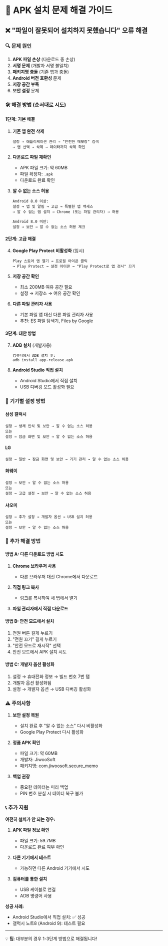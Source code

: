 # 📱 APK 설치 문제 해결 가이드

## ❌ "파일이 잘못되어 설치하지 못했습니다" 오류 해결

### 🔍 **문제 원인**
1. **APK 파일 손상** (다운로드 중 손상)
2. **서명 문제** (개발자 서명 불일치)
3. **패키지명 충돌** (기존 앱과 충돌)
4. **Android 버전 호환성** 문제
5. **저장 공간 부족**
6. **보안 설정** 문제

### 🛠️ **해결 방법 (순서대로 시도)**

#### **1단계: 기본 해결**

1. **기존 앱 완전 삭제**
   ```
   설정 → 애플리케이션 관리 → "안전한 메모장" 검색
   → 앱 선택 → 삭제 → 데이터까지 삭제 확인
   ```

2. **다운로드 파일 재확인**
   - APK 파일 크기: 약 60MB
   - 파일 확장자: `.apk`
   - 다운로드 완료 확인

3. **알 수 없는 소스 허용**
   ```
   Android 8.0 이상:
   설정 → 앱 및 알림 → 고급 → 특별한 앱 액세스 
   → 알 수 없는 앱 설치 → Chrome (또는 파일 관리자) → 허용

   Android 8.0 미만:
   설정 → 보안 → 알 수 없는 소스 허용 체크
   ```

#### **2단계: 고급 해결**

4. **Google Play Protect 비활성화** (임시)
   ```
   Play 스토어 앱 열기 → 프로필 아이콘 클릭
   → Play Protect → 설정 아이콘 → "Play Protect로 앱 검사" 끄기
   ```

5. **저장 공간 확인**
   - 최소 200MB 여유 공간 필요
   - 설정 → 저장소 → 여유 공간 확인

6. **다른 파일 관리자 사용**
   - 기본 파일 앱 대신 다른 파일 관리자 사용
   - 추천: ES 파일 탐색기, Files by Google

#### **3단계: 대안 방법**

7. **ADB 설치** (개발자용)
   ```
   컴퓨터에서 ADB 설치 후:
   adb install app-release.apk
   ```

8. **Android Studio 직접 설치**
   - Android Studio에서 직접 설치
   - USB 디버깅 모드 활성화 필요

### 📱 **기기별 설정 방법**

#### **삼성 갤럭시**
```
설정 → 생체 인식 및 보안 → 알 수 없는 소스 허용
또는
설정 → 잠금 화면 및 보안 → 알 수 없는 소스 허용
```

#### **LG**
```
설정 → 일반 → 잠금 화면 및 보안 → 기기 관리 → 알 수 없는 소스 허용
```

#### **화웨이**
```
설정 → 보안 → 알 수 없는 소스 허용
또는
설정 → 고급 설정 → 보안 → 알 수 없는 소스 허용
```

#### **샤오미**
```
설정 → 추가 설정 → 개발자 옵션 → USB 설치 허용
또는
설정 → 보안 → 알 수 없는 소스 허용
```

### 🔧 **추가 해결 방법**

#### **방법 A: 다른 다운로드 방법 시도**
1. **Chrome 브라우저 사용**
   - 다른 브라우저 대신 Chrome에서 다운로드
   
2. **직접 링크 복사**
   - 링크를 복사하여 새 탭에서 열기

3. **파일 관리자에서 직접 다운로드**

#### **방법 B: 안전 모드에서 설치**
1. 전원 버튼 길게 누르기
2. "전원 끄기" 길게 누르기
3. "안전 모드로 재시작" 선택
4. 안전 모드에서 APK 설치 시도

#### **방법 C: 개발자 옵션 활성화**
1. 설정 → 휴대전화 정보 → 빌드 번호 7번 탭
2. 개발자 옵션 활성화됨
3. 설정 → 개발자 옵션 → USB 디버깅 활성화

### ⚠️ **주의사항**

1. **보안 설정 복원**
   - 설치 완료 후 "알 수 없는 소스" 다시 비활성화
   - Google Play Protect 다시 활성화

2. **정품 APK 확인**
   - 파일 크기: 약 60MB
   - 개발자: JiwooSoft
   - 패키지명: com.jiwoosoft.secure_memo

3. **백업 권장**
   - 중요한 데이터는 미리 백업
   - PIN 번호 분실 시 데이터 복구 불가

### 📞 **추가 지원**

**여전히 설치가 안 되는 경우:**

1. **APK 파일 정보 확인**
   - 파일 크기: 59.7MB
   - 다운로드 완료 여부 확인

2. **다른 기기에서 테스트**
   - 가능하면 다른 Android 기기에서 시도

3. **컴퓨터를 통한 설치**
   - USB 케이블로 연결
   - ADB 명령어 사용

**성공 사례:**
- Android Studio에서 직접 설치: ✅ 성공
- 갤럭시 노트8 (Android 9): 테스트 필요

---

💡 **팁**: 대부분의 경우 1-3단계 방법으로 해결됩니다! 